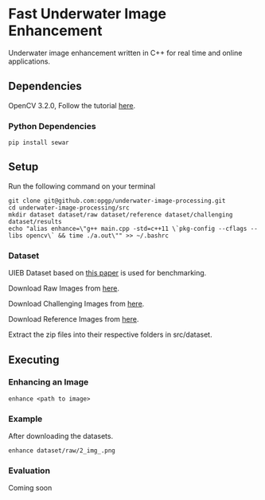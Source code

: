 # Fast Underwater Image Enhancement
Underwater image enhancement written in C++ for real time and online applications.

## Dependencies
OpenCV 3.2.0, Follow the tutorial [here](https://www.learnopencv.com/install-opencv-3-4-4-on-ubuntu-18-04/).
### Python Dependencies
```
pip install sewar
```
## Setup
Run the following command on your terminal
```
git clone git@github.com:opgp/underwater-image-processing.git
cd underwater-image-processing/src
mkdir dataset dataset/raw dataset/reference dataset/challenging dataset/results
echo "alias enhance=\"g++ main.cpp -std=c++11 \`pkg-config --cflags --libs opencv\` && time ./a.out\"" >> ~/.bashrc
```

### Dataset 
UIEB Dataset based on [this paper](http://https://ieeexplore.ieee.org/document/8917818 "this paper")  is used for benchmarking.

Download Raw Images from [here](http://https://drive.google.com/open?id=12W_kkblc2Vryb9zHQ6BfGQ_NKUfXYk13 "here").

Download Challenging Images from [here](https://drive.google.com/open?id=1Ew_r83nXzVk0hlkfuomWqsAIxuq6kaN4http:// "here").

Download Reference Images from [here](http://https://drive.google.com/open?id=1cA-8CzajnVEL4feBRKdBxjEe6hwql6Z7 "here").

Extract the zip files into their respective folders in src/dataset.
## Executing
### Enhancing an Image
```
enhance <path to image> 
```
### Example
After downloading the datasets.
```
enhance dataset/raw/2_img_.png
```
### Evaluation
Coming soon
